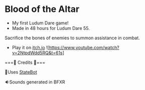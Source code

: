 # Blood of the Altar
- My first Ludum Dare game!
- Made in 48 hours for Ludum Dare 55.

Sacrifice the bones of enemies to summon assistance in combat.

- Play it on [itch.io](https://hotnoggin.itch.io/altar)
![https://www.youtube.com/watch?v=2NtpdWdd5RQ&t=61s]


===📜 Credits 📜===

🤖Uses [StateBot](https://github.com/HotNoggin/Godot-State-Bot)

🔉Sounds generated in BFXR
